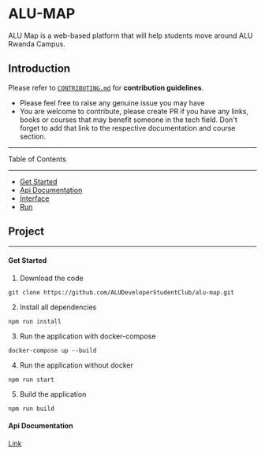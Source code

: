 # ALU-MAP

ALU Map is a web-based platform that will help students move around ALU Rwanda Campus. 

## Introduction
Please refer to [`CONTRIBUTING.md`](./contributions.md) for **contribution guidelines**.
- Please feel free to raise any genuine issue you may have
- You are welcome to contribute, please create PR if you have any links, books or courses that may benefit someone in the tech field. Don't forget to add that link to the respective documentation and course section. 


------------------------------

Table of Contents

------------------------------

- [Get Started](#get-started)
- [Api Documentation](#api-documentation)
- [Interface](#interface)
- [Run](#run)




## Project

------------------------------
#### Get Started

1. Download the code

```
git clone https://github.com/ALUDeveloperStudentClub/alu-map.git
```

2. Install all dependencies

```
npm run install
```


3. Run the application with docker-compose

```
docker-compose up --build
```

4. Run the application without docker

```
npm run start
```

5. Build the application

```
npm run build
```

#### Api Documentation

[Link](https://docs.google.com/document/d/1AVpTVAlv9GJT-hp3yTv2hS9s9FhKGyfvJA-YhNLaADI/edit?usp=sharing)
